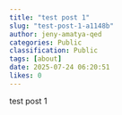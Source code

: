 ```yaml
---
title: "test post 1"
slug: "test-post-1-a1148b"
author: jeny-amatya-qed
categories: Public
classification: Public
tags: [about]
date: 2025-07-24 06:20:51 
likes: 0
---
```


test post 1